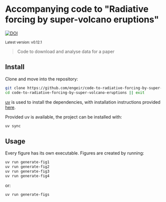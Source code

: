 # Accompanying code to "Radiative forcing by super-volcano eruptions"

[![DOI](https://zenodo.org/badge/724130844.svg)](https://zenodo.org/badge/latestdoi/724130844)

<sup>Latest version: v0.12.1</sup> <!-- x-release-please-version -->

> Code to download and analyse data for a paper

## Install

Clone and move into the repository:

```bash
git clone https://github.com/engeir/code-to-radiative-forcing-by-super-volcano-eruptions.git
cd code-to-radiative-forcing-by-super-volcano-eruptions || exit
```

[uv](https://docs.astral.sh/uv/) is used to install the dependencies, with installation
instructions provided [here](https://docs.astral.sh/uv/getting-started/installation/).

Provided uv is available, the project can be installed with:

```bash
uv sync
```

## Usage

Every figure has its own executable. Figures are created by running:

```bash
uv run generate-fig1
uv run generate-fig2
uv run generate-fig3
uv run generate-fig4
```

or:

```bash
uv run generate-figs
```
